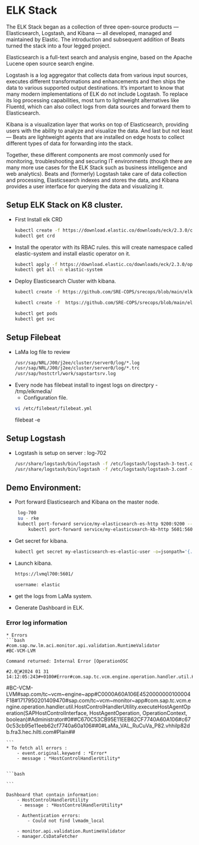 
#  ELK Stack

The ELK Stack began as a collection of three open-source products — Elasticsearch, Logstash, and Kibana — all developed, managed and maintained by Elastic. The introduction and subsequent addition of Beats turned the stack into a four legged project.

Elasticsearch is a full-text search and analysis engine, based on the Apache Lucene open source search engine. 

Logstash is a log aggregator that collects data from various input sources, executes different transformations and enhancements and then ships the data to various supported output destinations. It’s important to know that many modern implementations of ELK do not include Logstash. To replace its log processing capabilities, most turn to lightweight alternatives like Fluentd, which can also collect logs from data sources and forward them to Elasticsearch. 

Kibana is a visualization layer that works on top of Elasticsearch, providing users with the ability to analyze and visualize the data. And last but not least — Beats are lightweight agents that are installed on edge hosts to collect different types of data for forwarding into the stack.

Together, these different components are most commonly used for monitoring, troubleshooting and securing IT environments (though there are many more use cases for the ELK Stack such as business intelligence and web analytics). Beats and (formerly) Logstash take care of data collection and processing, Elasticsearch indexes and stores the data, and Kibana provides a user interface for querying the data and visualizing it.



## Setup ELK Stack on K8 cluster.
* First Install elk CRD
    ```bash
    kubectl create -f https://download.elastic.co/downloads/eck/2.3.0/crds.yaml
    kubectl get crd
    ```
* Install the operator with its RBAC rules. this will create namespace called elastic-system and install elastic operator on it.
    ```bash
    kubectl apply -f https://download.elastic.co/downloads/eck/2.3.0/operator.yaml
    kubectl get all -n elastic-system
    ```

* Deploy Elasticsearch Cluster with kibana.
    ```bash
    kubectl create -f https://github.com/SRE-COPS/srecops/blob/main/elk/es-dploymentva.yaml

    kubectl create -f  https://github.com/SRE-COPS/srecops/blob/main/elk/kibana.yaml

    kubectl get pods
    kubectl get svc
    ```


## Setup Filebeat
* LaMa log file to review
    ```bash
    /usr/sap/NRL/J00/j2ee/cluster/server0/log/*.log
    /usr/sap/NRL/J00/j2ee/cluster/server0/log/*.trc
    /usr/sap/hostctrl/work/sapstartsrv.log

    ```
* Every node has filebeat install to ingest logs on directpry - /tmp/elkmedia/
    * Configuration file.
    ```bash
    vi /etc/filebeat/filebeat.yml
    ```
    filebeat -e
    

## Setup Logstash
* Logstash is setup on server : log-702
    ```bash
    /usr/share/logstash/bin/logstash -f /etc/logstash/logstash-3-test.conf - -->> for screen output
    /usr/share/logstash/bin/logstash -f /etc/logstash/logstash-3.conf --> to redirect to the Elastic
    ```



## Demo Environment:

* Port forward Elasticsearch and Kibana on the master node.
   ```bash
    log-700
    su - rke
    kubectl port-forward service/my-elasticsearch-es-http 9200:9200 --address='0.0.0.0' &
        kubectl port-forward service/my-elasticsearch-kb-http 5601:5601 --address=0.0.0.0 &
    ```
* Get secret for kibana.
    ```bash
    kubectl get secret my-elasticsearch-es-elastic-user -o=jsonpath='{.data.elastic}' | base64 --decode
    ```
* Launch kibana.
    ```bash
    https://lvmql700:5601/

    username: elastic
    ```

* get the logs from LaMa system.
* Generate Dashboard in ELK.



### Error log information
    * Errors 
    ```bash
    #com.sap.nw.lm.aci.monitor.api.validation.RuntimeValidator
    #BC-VCM-LVM

    Command returned: Internal Error [OperationOSC

    #2.0#2024 01 31 14:12:05:243#+0100#Error#com.sap.tc.vcm.engine.operation.handler.util.HostControlHandlerUtility#
#BC-VCM-LVM#sap.com/tc~vcm~engine~app#C0000A60A106E4520000000100004F18#1717950201409470#sap.com/tc~vcm~monitor~app#com.sap.tc.vcm.engine.operation.handler.util.HostControlHandlerUtility.executeHostAgentOperation(SAPHostControlInterface, HostAgentOperation<T>, OperationContext, boolean)#Administrator#0##C670C53CB95E11EEB62CF7740A60A106#c670c53cb95e11eeb62cf7740a60a106##0#LaMa_VAL_RuCuVa_P82.vhhilp82db.fra3.hec.hilti.com#Plain##

    ```
    * To fetch all errors :
        - event.original.keyword : *Error*
        - message : *HostControlHandlerUtility*


    ```bash

    ```

    Dashboard that contain information:
        - HostControlHandlerUtility 
         - message : *HostControlHandlerUtility*

        - Authentication errors: 
            - Could not find lvmadm_local

        - monitor.api.validation.RuntimeValidator
        - manager.CsDataFetcher
     








